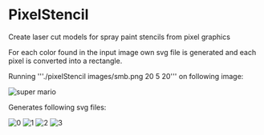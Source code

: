 PixelStencil
============

Create laser cut models for spray paint stencils from pixel graphics

For each color found in the input image own svg file is generated and each pixel is converted into a rectangle.

Running '''./pixelStencil images/smb.png 20 5 20''' on following image:

![super mario](https://raw.github.com/kallaballa/PixelStencil/master/images/smb.png)

Generates following svg files:

![0](https://raw.github.com/kallaballa/PixelStencil/master/images/0.png)
![1](https://raw.github.com/kallaballa/PixelStencil/master/images/1.png)
![2](https://raw.github.com/kallaballa/PixelStencil/master/images/2.png)
![3](https://raw.github.com/kallaballa/PixelStencil/master/images/3.png)

